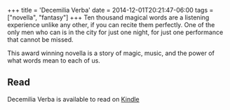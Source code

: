 +++
title = 'Decemilia Verba'
date = 2014-12-01T20:21:47-06:00
tags = ["novella", "fantasy"]
+++
Ten thousand magical words are a listening experience unlike any other, if you can recite them perfectly. One of the only men who can is in the city for just one night, for just one performance that cannot be missed.

This award winning novella is a story of magic, music, and the power of what words mean to each of us.


## Read

Decemilia Verba is available to read on [Kindle](https://www.amazon.com/Decemilia-Verba-Andrew-Meyer-ebook/dp/B0CQYWH1N9/)